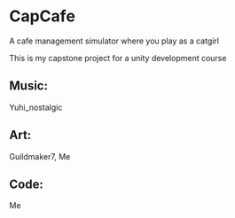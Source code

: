 # CapCafe
 
A cafe management simulator where you play as a catgirl

This is my capstone project for a unity development course

## Music:
Yuhi_nostalgic

## Art:
Guildmaker7,
Me

## Code:
Me